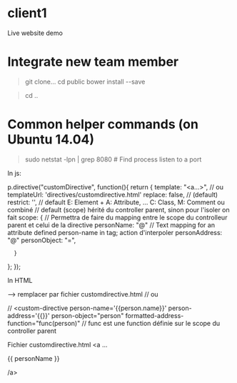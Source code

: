 # client1
Live website demo

# Integrate new team member
>git clone...
>cd public
>bower install --save

>cd ..

# Common helper commands (on Ubuntu 14.04)
>  sudo netstat -lpn | grep 8080   # Find process listen to a port

In js:

p.directive("customDirective", function(){
   return {
      template: "<a...>",
      // ou templateUrl: 'directives/customdirective.html'
      replace: false, // (default)
      restrict: '', // default E: Element + A: Attribute, ... C: Class, M: Comment ou combiné 
      // default (scope) hérité du controller parent, sinon pour l'isoler on fait 
      scope: {   // Permettra de faire du mapping entre le scope du controlleur parent et celui de la directive
         personName: "@"  // Text mapping for an attribute defined person-name in tag; action d'interpoler
         personAddress: "@" 
         personObject: "=",
         
         
      } 
   };
});

In HTML

<custom-directive></custom-directive>  --> remplacer par fichier customdirective.html
// ou <div custom-directive></div> 
// 
<custom-directive 
   person-name='{{person.name}}' 
   person-address='{{}}'
   person-object="person"
   formatted-address-function="func(person)" // func est une function définie sur le scope du controller parent 
</custom-directive>

Fichier customdirective.html
<a ...

   {{ personName }}

/a>

